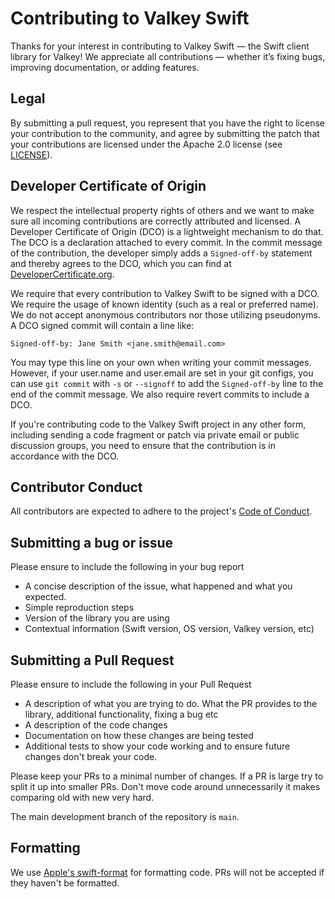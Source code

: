 # Contributing to Valkey Swift

Thanks for your interest in contributing to Valkey Swift — the Swift client library for Valkey!
We appreciate all contributions — whether it’s fixing bugs, improving documentation, or adding features.

## Legal
By submitting a pull request, you represent that you have the right to license your contribution to the community, and agree by submitting the patch
that your contributions are licensed under the Apache 2.0 license (see [LICENSE](LICENSE)).

## Developer Certificate of Origin

We respect the intellectual property rights of others and we want to make sure
all incoming contributions are correctly attributed and licensed. A Developer
Certificate of Origin (DCO) is a lightweight mechanism to do that. The DCO is
a declaration attached to every commit. In the commit message of the contribution,
the developer simply adds a `Signed-off-by` statement and thereby agrees to the DCO,
which you can find at [DeveloperCertificate.org](http://developercertificate.org/).

We require that every contribution to Valkey Swift to be signed with a DCO. We require the
usage of known identity (such as a real or preferred name). We do not accept anonymous
contributors nor those utilizing pseudonyms. A DCO signed commit will contain a line like:

```text
Signed-off-by: Jane Smith <jane.smith@email.com>
```

You may type this line on your own when writing your commit messages. However, if your
user.name and user.email are set in your git configs, you can use `git commit` with `-s`
or `--signoff` to add the `Signed-off-by` line to the end of the commit message. We also
require revert commits to include a DCO.

If you're contributing code to the Valkey Swift project in any other form, including
sending a code fragment or patch via private email or public discussion groups,
you need to ensure that the contribution is in accordance with the DCO.

## Contributor Conduct
All contributors are expected to adhere to the project's [Code of Conduct](CODE_OF_CONDUCT.md).

## Submitting a bug or issue

Please ensure to include the following in your bug report
- A concise description of the issue, what happened and what you expected.
- Simple reproduction steps
- Version of the library you are using
- Contextual information (Swift version, OS version, Valkey version, etc)

## Submitting a Pull Request

Please ensure to include the following in your Pull Request
- A description of what you are trying to do. What the PR provides to the library, additional functionality, fixing a bug etc
- A description of the code changes
- Documentation on how these changes are being tested
- Additional tests to show your code working and to ensure future changes don't break your code.

Please keep your PRs to a minimal number of changes. If a PR is large try to split it up into smaller PRs. Don't move code around unnecessarily it makes comparing old with new very hard.

The main development branch of the repository is  `main`.

## Formatting

We use [Apple's swift-format](https://github.com/swiftlang/swift-format) for formatting code. PRs will not be accepted if they haven't be formatted.